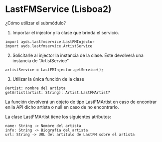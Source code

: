 # LastFMService (Lisboa2)

¿Cómo utilizar el submódulo?

1. Importar el injector y la clase que brinda el servicio.
```
import ayds.lastfmservice.LastFMInjector
import ayds.lastfmservice.ArtistService
```

2. Solicitarle al injector la instancia de la clase. Este devolverá una instancia de "ArtistService"

```
artistService = LastFMInjector.getService();
```

3. Utilizar la única función de la clase
```
@artist: nombre del artista
getArtist(artist: String): Artist.LastFMArtist?
```
La función devolverá un objeto de tipo LastFMArtist en caso de encontrar en la API dicho artista o null en caso de no encontrarlo.

La clase LastFMArtist tiene los siguientes atributos:
```
name: String -> Nombre del artista
info: String -> Biografía del artista
url: String -> URL del artitulo de LastFM sobre el artista
```